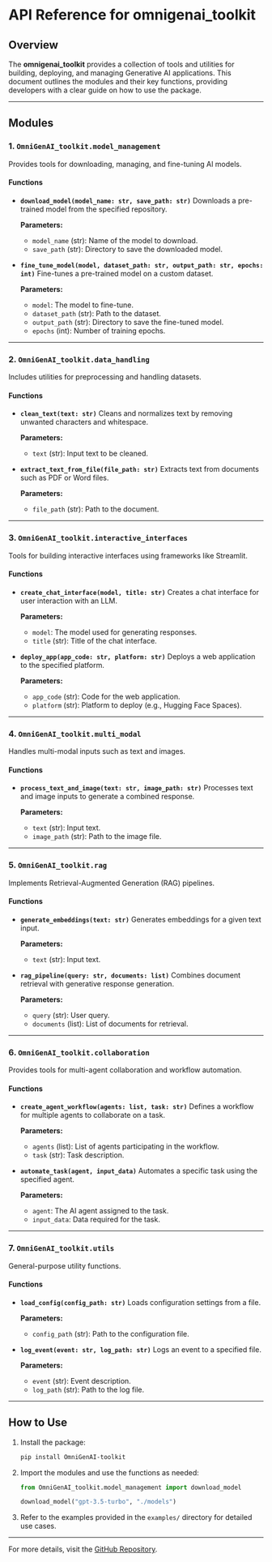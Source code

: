 # API Reference for omnigenai_toolkit

## Overview
The **omnigenai_toolkit** provides a collection of tools and utilities for building, deploying, and managing Generative AI applications. This document outlines the modules and their key functions, providing developers with a clear guide on how to use the package.

---

## Modules

### 1. `OmniGenAI_toolkit.model_management`
Provides tools for downloading, managing, and fine-tuning AI models.

#### **Functions**
- **`download_model(model_name: str, save_path: str)`**
  Downloads a pre-trained model from the specified repository.
  
  **Parameters:**
  - `model_name` (str): Name of the model to download.
  - `save_path` (str): Directory to save the downloaded model.

- **`fine_tune_model(model, dataset_path: str, output_path: str, epochs: int)`**
  Fine-tunes a pre-trained model on a custom dataset.
  
  **Parameters:**
  - `model`: The model to fine-tune.
  - `dataset_path` (str): Path to the dataset.
  - `output_path` (str): Directory to save the fine-tuned model.
  - `epochs` (int): Number of training epochs.

---

### 2. `OmniGenAI_toolkit.data_handling`
Includes utilities for preprocessing and handling datasets.

#### **Functions**
- **`clean_text(text: str)`**
  Cleans and normalizes text by removing unwanted characters and whitespace.
  
  **Parameters:**
  - `text` (str): Input text to be cleaned.

- **`extract_text_from_file(file_path: str)`**
  Extracts text from documents such as PDF or Word files.
  
  **Parameters:**
  - `file_path` (str): Path to the document.

---

### 3. `OmniGenAI_toolkit.interactive_interfaces`
Tools for building interactive interfaces using frameworks like Streamlit.

#### **Functions**
- **`create_chat_interface(model, title: str)`**
  Creates a chat interface for user interaction with an LLM.
  
  **Parameters:**
  - `model`: The model used for generating responses.
  - `title` (str): Title of the chat interface.

- **`deploy_app(app_code: str, platform: str)`**
  Deploys a web application to the specified platform.
  
  **Parameters:**
  - `app_code` (str): Code for the web application.
  - `platform` (str): Platform to deploy (e.g., Hugging Face Spaces).

---

### 4. `OmniGenAI_toolkit.multi_modal`
Handles multi-modal inputs such as text and images.

#### **Functions**
- **`process_text_and_image(text: str, image_path: str)`**
  Processes text and image inputs to generate a combined response.
  
  **Parameters:**
  - `text` (str): Input text.
  - `image_path` (str): Path to the image file.

---

### 5. `OmniGenAI_toolkit.rag`
Implements Retrieval-Augmented Generation (RAG) pipelines.

#### **Functions**
- **`generate_embeddings(text: str)`**
  Generates embeddings for a given text input.
  
  **Parameters:**
  - `text` (str): Input text.

- **`rag_pipeline(query: str, documents: list)`**
  Combines document retrieval with generative response generation.
  
  **Parameters:**
  - `query` (str): User query.
  - `documents` (list): List of documents for retrieval.

---

### 6. `OmniGenAI_toolkit.collaboration`
Provides tools for multi-agent collaboration and workflow automation.

#### **Functions**
- **`create_agent_workflow(agents: list, task: str)`**
  Defines a workflow for multiple agents to collaborate on a task.
  
  **Parameters:**
  - `agents` (list): List of agents participating in the workflow.
  - `task` (str): Task description.

- **`automate_task(agent, input_data)`**
  Automates a specific task using the specified agent.
  
  **Parameters:**
  - `agent`: The AI agent assigned to the task.
  - `input_data`: Data required for the task.

---

### 7. `OmniGenAI_toolkit.utils`
General-purpose utility functions.

#### **Functions**
- **`load_config(config_path: str)`**
  Loads configuration settings from a file.
  
  **Parameters:**
  - `config_path` (str): Path to the configuration file.

- **`log_event(event: str, log_path: str)`**
  Logs an event to a specified file.
  
  **Parameters:**
  - `event` (str): Event description.
  - `log_path` (str): Path to the log file.

---

## How to Use
1. Install the package:
   ```bash
   pip install OmniGenAI-toolkit
   ```

2. Import the modules and use the functions as needed:
   ```python
   from OmniGenAI_toolkit.model_management import download_model

   download_model("gpt-3.5-turbo", "./models")
   ```

3. Refer to the examples provided in the `examples/` directory for detailed use cases.

---

For more details, visit the [GitHub Repository](https://github.com/gopalakrishnanarjun/OmniGenAI-Toolkit.git).
